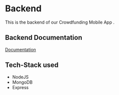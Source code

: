 # Backend
This is the backend of our Crowdfunding Mobile App .

## Backend Documentation
[Documentation](https://documenter.getpostman.com/view/16894915/UyrBkbzG)
## Tech-Stack used
- NodeJS
- MongoDB
- Express
